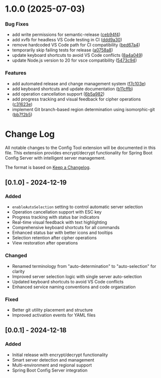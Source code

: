 # 1.0.0 (2025-07-03)


### Bug Fixes

* add write permissions for semantic-release ([ceb94f4](https://github.com/tenerity-bbc/ext-vscode-config-tool/commit/ceb94f4c9655e3b0a3692f199ce9a7b1994c6673))
* add xvfb for headless VS Code testing in CI ([ddd9a30](https://github.com/tenerity-bbc/ext-vscode-config-tool/commit/ddd9a30a6a36fb6558c7a8e9b7dae60ab16988f2))
* remove hardcoded VS Code path for CI compatibility ([bed67a4](https://github.com/tenerity-bbc/ext-vscode-config-tool/commit/bed67a4b0aa8512f6e8fada0bf97deca87833ec6))
* temporarily skip failing tests for release ([a0758a8](https://github.com/tenerity-bbc/ext-vscode-config-tool/commit/a0758a8592447603fa63234ec9db1ab2581a3a68))
* update keyboard shortcuts to avoid VS Code conflicts ([8a4a049](https://github.com/tenerity-bbc/ext-vscode-config-tool/commit/8a4a0496df6a8052e0c7f0f17ba9f5bd7f5df072))
* update Node.js version to 20 for vsce compatibility ([5473c94](https://github.com/tenerity-bbc/ext-vscode-config-tool/commit/5473c9407f5175989cd5abd4f6f0fde3d5c5cc2f))


### Features

* add automated release and change management system ([f7c103e](https://github.com/tenerity-bbc/ext-vscode-config-tool/commit/f7c103ebc344da26abea86f0358bcc1234914cfb))
* add keyboard shortcuts and update documentation ([b11cffb](https://github.com/tenerity-bbc/ext-vscode-config-tool/commit/b11cffb8d28c7418ff88aa965e343a64e63ce7c5))
* add operation cancellation support ([6b5a982](https://github.com/tenerity-bbc/ext-vscode-config-tool/commit/6b5a982c28f30c14a8e720785c568ac8eef5c3ed))
* add progress tracking and visual feedback for cipher operations ([c31623e](https://github.com/tenerity-bbc/ext-vscode-config-tool/commit/c31623ea49b3696e1e634ce30a06f7ee6df011cf))
* implement Git branch-based region determination using isomorphic-git ([bb7f2b5](https://github.com/tenerity-bbc/ext-vscode-config-tool/commit/bb7f2b5d36becd10e9a5bc320f8ba1e285a9ed9a))

# Change Log

All notable changes to the Config Tool extension will be documented in this file. This extension provides encrypt/decrypt functionality for Spring Boot Config Server with intelligent server management.

The format is based on [Keep a Changelog](http://keepachangelog.com/).

## [0.1.0] - 2024-12-19

### Added
- `enableAutoSelection` setting to control automatic server selection
- Operation cancellation support with ESC key
- Progress tracking with status bar indicators
- Real-time visual feedback with text highlighting
- Comprehensive keyboard shortcuts for all commands
- Enhanced status bar with better icons and tooltips
- Selection retention after cipher operations
- View restoration after operations

### Changed
- Renamed terminology from "auto-determination" to "auto-selection" for clarity
- Improved server selection logic with single server auto-selection
- Updated keyboard shortcuts to avoid VS Code conflicts
- Enhanced service naming conventions and code organization

### Fixed
- Better git utility placement and structure
- Improved activation events for YAML files

## [0.0.1] - 2024-12-18

### Added
- Initial release with encrypt/decrypt functionality
- Smart server detection and management
- Multi-environment and regional support
- Spring Boot Config Server integration
